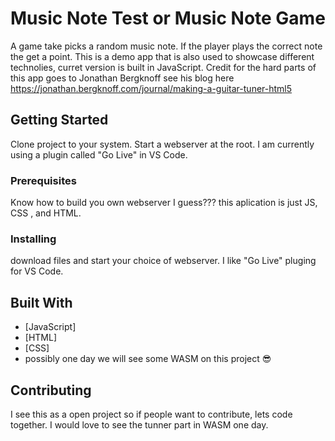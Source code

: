 # Music Note Test or Music Note Game

A game take picks a random music note. If the
player plays the correct note the get a point. This is a demo app that is also used to showcase different technolies, curret version is built in JavaScript. Credit for the hard parts of this app goes to Jonathan Bergknoff see his blog here https://jonathan.bergknoff.com/journal/making-a-guitar-tuner-html5

## Getting Started

Clone project to your system. Start a webserver at the root. I am currently using a plugin called "Go Live" in VS Code.

### Prerequisites

Know how to build you own webserver I guess???
this aplication is just JS, CSS , and HTML.

### Installing

download files and start your choice of webserver. I like "Go Live" pluging for VS Code.

## Built With

* [JavaScript]
* [HTML]
* [CSS]
* possibly one day we will see some WASM on this project :sunglasses:

## Contributing

I see this as a open project so if people want to contribute, lets code together. I would love to see the tunner part in WASM one day. 
